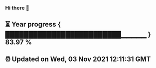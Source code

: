 ### Hi there 👋
⏳ Year progress { █████████████████████████▁▁▁▁▁ } 83.97 %
---
⏰ Updated on Wed, 03 Nov 2021 12:11:31 GMT
---
